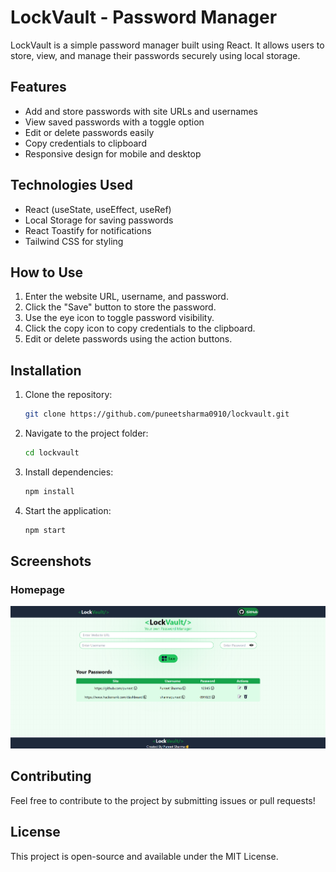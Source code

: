 # LockVault - Password Manager

LockVault is a simple password manager built using React. It allows users to store, view, and manage their passwords securely using local storage.

## Features

- Add and store passwords with site URLs and usernames
- View saved passwords with a toggle option
- Edit or delete passwords easily
- Copy credentials to clipboard
- Responsive design for mobile and desktop

## Technologies Used

- React (useState, useEffect, useRef)
- Local Storage for saving passwords
- React Toastify for notifications
- Tailwind CSS for styling

## How to Use

1. Enter the website URL, username, and password.
2. Click the "Save" button to store the password.
3. Use the eye icon to toggle password visibility.
4. Click the copy icon to copy credentials to the clipboard.
5. Edit or delete passwords using the action buttons.

## Installation

1. Clone the repository:
   ```bash
   git clone https://github.com/puneetsharma0910/lockvault.git
   ```
2. Navigate to the project folder:
   ```bash
   cd lockvault
   ```
3. Install dependencies:
   ```bash
   npm install
   ```
4. Start the application:
   ```bash
   npm start
   ```

## Screenshots

### Homepage
![Homepage](screenshots/homepage.png.png)


## Contributing
Feel free to contribute to the project by submitting issues or pull requests!

## License
This project is open-source and available under the MIT License.
